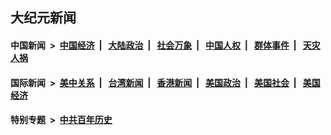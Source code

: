 ## 大纪元新闻

#### 中国新闻 &nbsp;>&nbsp; [中国经济](indexes/ncid283/README.md?07181245) &nbsp;| &nbsp; [大陆政治](indexes/ncid277/README.md?07181245) &nbsp;| &nbsp; [社会万象](indexes/ncid282/README.md?07181245) &nbsp;| &nbsp; [中国人权](indexes/ncid278/README.md?07181245) &nbsp;| &nbsp; [群体事件](indexes/ncid279/README.md?07181245) &nbsp;| &nbsp; [天灾人祸](indexes/ncid280/README.md?07181245)

#### 国际新闻 &nbsp;>&nbsp; [美中关系](indexes/nf1412576/README.md?07181245) &nbsp;| &nbsp; [台湾新闻](indexes/ncid1349361/README.md?07181245) &nbsp;| &nbsp; [香港新闻](indexes/ncid1349362/README.md?07181245) &nbsp;| &nbsp; [美国政治](indexes/ncid1078159/README.md?07181245) &nbsp;| &nbsp; [美国社会](indexes/ncid1078160/README.md?07181245) &nbsp;| &nbsp; [美国经济](indexes/ncid1078158/README.md?07181245)

#### 特别专题 &nbsp;>&nbsp; [中共百年历史](https://github.com/epoch-news/epoch-special/blob/master/README.md?07181245)  
